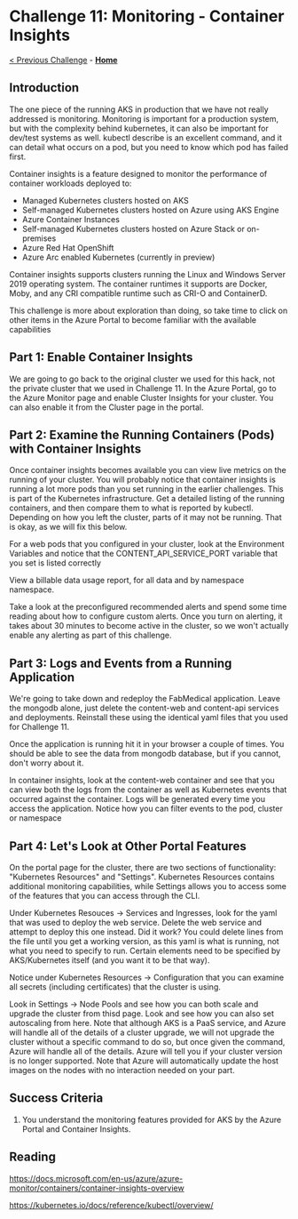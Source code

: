 # Challenge 11: Monitoring - Container Insights

[< Previous Challenge](./11-privateaks.md) - **[Home](../README.md)** 

## Introduction

The one piece of the running AKS in production that we have not really addressed is monitoring.  Monitoring is important for a production system, but with the complexity behind kubernetes, it can also be important for dev/test systems as well.  kubectl describe is an excellent command, and it can detail what occurs on a pod, but you need to know which pod has failed first.

Container insights is a feature designed to monitor the performance of container workloads deployed to:

- Managed Kubernetes clusters hosted on AKS
- Self-managed Kubernetes clusters hosted on Azure using AKS Engine
- Azure Container Instances
- Self-managed Kubernetes clusters hosted on Azure Stack or on-premises
- Azure Red Hat OpenShift
- Azure Arc enabled Kubernetes (currently in preview)

Container insights supports clusters running the Linux and Windows Server 2019 operating system. The container runtimes it supports are Docker, Moby, and any CRI compatible runtime such as CRI-O and ContainerD.

This challenge is more about exploration than doing, so take time to click on other items in the Azure Portal to become familiar with the available capabilities

## Part 1: Enable Container Insights

We are going to go back to the original cluster we used for this hack, not the private cluster that we used in Challenge 11.  In the Azure Portal, go to the Azure Monitor page and enable Cluster Insights for your cluster.  You can also enable it from the Cluster page in the portal.

## Part 2:  Examine the Running Containers (Pods) with Container Insights

Once container insights becomes available you can view live metrics on the running of your cluster.  You will probably notice that container insights is running a lot more pods than you set running in the earlier challenges.  This is part of the Kubernetes infrastructure.  Get a detailed listing of the running containers, and then compare them to what is reported by kubectl.  Depending on how you left the cluster, parts of it may not be running.  That is okay, as we will fix this below.

For a web pods that you configured in your cluster, look at the Environment Variables and notice that the CONTENT_API_SERVICE_PORT variable that you set is listed correctly

View a billable data usage report, for all data and by namespace namespace.

Take a look at the preconfigured recommended alerts and spend some time reading about how to configure custom alerts.  Once you turn on alerting, it takes about 30 minutes to become active in the cluster, so we won't actually enable any alerting as part of this challenge.

## Part 3: Logs and Events from a Running Application

We're going to take down and redeploy the FabMedical application.  Leave the mongodb alone, just delete the content-web and content-api services and deployments.  Reinstall these using the identical yaml files that you used for Challenge 11.

Once the application is running hit it in your browser a couple of times.  You should be able to see the data from mongodb database, but if you cannot, don't worry about it.

In container insights, look at the content-web container and see that you can view both the logs from the container as well as Kubernetes events that occurred against the container.  Logs will be generated every time you access the application.  Notice how you can filter events to the pod, cluster or namespace

## Part 4: Let's Look at Other Portal Features

On the portal page for the cluster, there are two sections of functionality: "Kubernetes Resources" and "Settings".  Kubernetes Resources contains additional monitoring capabilities, while Settings allows you to access some of the features that you can access through the CLI.

Under Kubernetes Resouces -> Services and Ingresses, look for the yaml that was used to deploy the web service.  Delete the web service and attempt to deploy this one instead.  Did it work?  You could delete lines from the file until you get a working version, as this yaml is what is running, not what you need to specify to run.  Certain elements need to be specified by AKS/Kubernetes itself (and you want it to be that way).

Notice under Kubernetes Resources -> Configuration that you can examine all secrets (including certificates) that the cluster is using.

Look in Settings -> Node Pools and see how you can both scale and upgrade the cluster from thisd page.  Look and see how you can also set autoscaling from here.  Note that although AKS is a PaaS service, and Azure will handle all of the details of a cluster upgrade, we will not upgrade the cluster without a specific command to do so, but once given the command, Azure will handle all of the details.  Azure will tell you if your cluster version is no longer supported.  Note that Azure will automatically update the host images on the nodes with no interaction needed on your part.

## Success Criteria
1. You understand the monitoring features provided for AKS by the Azure Portal and Container Insights.


## Reading

https://docs.microsoft.com/en-us/azure/azure-monitor/containers/container-insights-overview

https://kubernetes.io/docs/reference/kubectl/overview/
